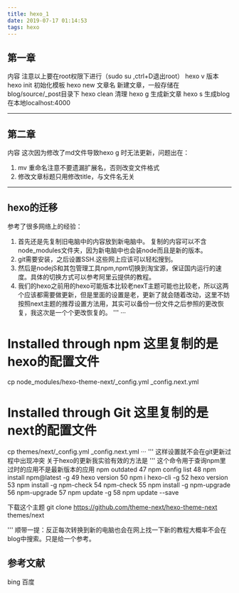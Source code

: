 ```yaml
---
title: hexo_1
date: 2019-07-17 01:14:53
tags: hexo
---
```


## 第一章

内容
注意以上要在root权限下进行（sudo su ,ctrl+D退出root）
hexo v			版本
hexo init		初始化模板
hexo new 文章名	新建文章，一般存储在blog/source/_post目录下
hexo clean		清理
hexo g			生成新文章
hexo s			生成blog在本地localhost:4000

---

## 第二章

内容
这次因为修改了md文件导致hexo g 时无法更新，问题出在：
1. mv 重命名注意不要遗漏扩展名，否则改变文件格式
2. 修改文章标题只用修改title，与文件名无关

---


## hexo的迁移

参考了很多网络上的经验：
1. 首先还是先复制旧电脑中的内容放到新电脑中。 复制的内容可以不含node_modules文件夹，因为新电脑中也会装node而且是新的版本。
2. git需要安装，之后设置SSH.这些网上应该可以轻松搜到。
3. 然后是nodejS和其包管理工具npm,npm切换到淘宝源，保证国内运行的速度。具体的切换方式可以参考阿里云提供的教程。
4. 我们的hexo之前用的hexo可能版本比较老nexT主题可能也比较老，所以这两个应该都需要做更新，但是里面的设置是老，更新了就会随着改动，这里不妨按照next主题的推荐设置方法用，其实可以备份一份文件之后参照的更改恢复，我这次是一个个更改恢复的。
'''
···
# Installed through npm 这里复制的是hexo的配置文件
cp node_modules/hexo-theme-next/_config.yml _config.next.yml
# Installed through Git 这里复制的是next的配置文件
cp themes/next/_config.yml _config.next.yml
···
'''
这样设置就不会在git更新过程中出现冲突
关于hexo的更新我实验有效的方法是
'''
这个命令用于查询npm里过时的应用不是最新版本的应用
npm outdated
 47  npm config list
   48  npm install npm@latest -g
   49  hexo version
   50  npm i hexo-cli -g
   52  hexo version
   53  npm install -g npm-check
   54  npm-check
   55  npm install -g npm-upgrade
   56  npm-upgrade
   57  npm update -g
   58  npm update --save

下载这个主题
git clone https://github.com/theme-next/hexo-theme-next themes/next

'''
顺带一提：反正每次转换到新的电脑也会在网上找一下新的教程大概率不会在blog中搜索。只是给一个参考。


## 参考文献

bing 百度
